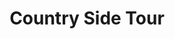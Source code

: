 ---
layout: post
title: Country Side Tour
transportation:
 - name: car
   price: '2,500'
 - name: van
   price: '3,500'
itinerary:
 - spot: Baclayon Church
   prev-spot: Tagbilaran City
   desc: "La Purisima Concepcion de la Virgen Maria Parish Church (also The Immaculate Conception of the Virgin Mary Parish Church), commonly known as Baclayon Church. This was founded by the Jesuit priest Juan de Torres and Gabriel Sánchez in 1596, and became the oldest Christian settlement in Bohol."
   what:
    - Oldest Church in Philippines
 - spot: Blood Compact
   prev-spot: Baclayon Church
   desc: "Blood compact (Spanish: Pacto de sangre, Filipino: Sanduguan) was an ancient ritual in the Philippines intended to seal a friendship or treaty, or to validate an agreement. The contracting parties would cut their wrists and pour their blood into a cup filled with liquid, such as wine, and drink the mixture.<br/><br>This is the  Sandugo, performed in the island of Bohol in the Philippines, between the Spanish explorer Miguel López de Legazpi and Datu Sikatuna the chieftain of Bohol on March 16, 1565, to seal their friendship as part of the tribal tradition. This is considered as the first treaty of friendship between the Spaniards and Filipinos. 'Sandugo' is a Visayan word which means 'one blood'."
   what: 
    - Compact Blood
 - spot: Python Sanctuary
   prev-spot: Blood Compact
   what: 
    - Biggest Snake in Bohol
    - Tarsiers and more
    - Panoramic Views
 - spot: Loboc River Cruise
   prev-spot: Python Sanctuary
   desc: "The Loboc River (also called Loay River[1]) is a river in the Bohol province of the Philippines. It is one of the major tourist destinations of Bohol. <br/>The source of the Loboc River is located in the town of Carmen, almost in the center of Bohol. From Carmen, the river takes a westerly course for a distance of about 1.5 kilometres (1 mi) then flows due south into the Mindanao or Bohol Sea."
   what:
    - River Cruise
 - spot: Man Made Forest
   prev-spot: Loboc River Cruise
   disc: "The Bohol Man-Made is a mahogany forest stretching in a 2km stretch of densely planted with Mahogany trees located in the border of Loboc and Bilar towns. Before and after you reach the man-made forest there are also naturally grown forests of Loboc and Bilar which has a thick kaleidoscope of green foliage, different kinds of trees and giant ferns lining the road."
   what:
    - Mahogany Trees
 - spot: Chocolate Hills Adventure Park
   after-spot: (CHAP)
   prev-spot: Man Made Forest
   what: 
    - Blood Pressure Check
   activity: 
    - Hanging Bridge
    - Obligatory Post
    - Chicken? Make a U-turn
    - Bike Zip
    - Wave Runner Zip
    - Superman
    - Snake Ladder
    - Sumo Wrestling
    - Tree Top Course
 - spot: ATV
   after-spot: (All terrain vehicle) Eco-Adventure Tour
   prev-spot: Chocolate Hills Adventure Park (CHAP)
   desc: "ATV (All terrain vehicle) Eco-Adventure Tour. Your destination for an exciting nature adventure!. Get to see the amazing Chocolate Hills in a muddy and adventurous way with the ATV (All-Terrain Vehicle) Eco-Adventure Tour. Get ready to get down and dirty with your family, friends, and loved ones and have an exhilarating experience through an ATV ride."
   what: 
    - ATV Rentals
 - spot: Chocolate Hills
   prev-spot: Chocolate Hills ATV Rental
   desc: "The Chocolate Hills (Cebuano: Mga Bungtod sa Tsokolate; Filipino: Mga Tsokolateng Burol) are a geological formation in the Bohol province of the Philippines.[1] There are at least 1,260 hills but there may be as many as 1,776 hills spread over an area of more than 50 square kilometres (20 sq mi).[2] They are covered in green grass that turns brown (like chocolate) during the dry season, hence the name."
   what: 
    - Chocolate Hills
---